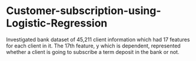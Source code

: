 # Customer-subscription-using-Logistic-Regression

Investigated bank dataset of 45,211 client information which had 17 features for each client in it. The 17th feature, y which is dependent, represented whether a client is going to subscribe a term deposit in the bank or not. 
